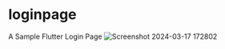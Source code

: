 # loginpage

A Sample Flutter Login Page
![Screenshot 2024-03-17 172802](https://github.com/MohamedELagamy80/loginpage/assets/77195046/33fae857-db36-435f-8317-fab28457945b)
